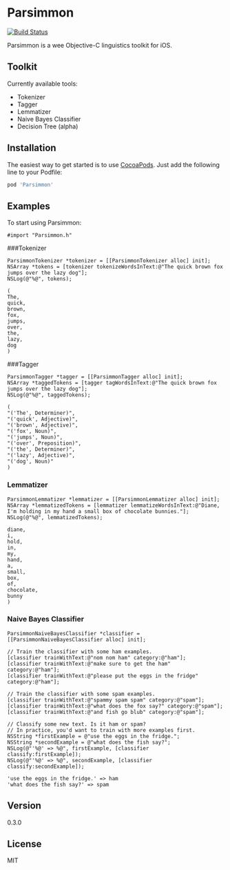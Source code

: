 Parsimmon
=========

[![Build Status](https://travis-ci.org/ayanonagon/Parsimmon.svg?branch=master)](https://travis-ci.org/ayanonagon/Parsimmon)

Parsimmon is a wee Objective-C linguistics toolkit for iOS.


Toolkit
----
Currently available tools:
- Tokenizer
- Tagger
- Lemmatizer
- Naive Bayes Classifier
- Decision Tree (alpha)


Installation
----

The easiest way to get started is to use [CocoaPods](http://cocoapods.org/). Just add the following line to your Podfile:

```ruby
pod 'Parsimmon'
```

Examples
----

To start using Parsimmon:
```obj-c
#import "Parsimmon.h"
```


###Tokenizer

```obj-c
ParsimmonTokenizer *tokenizer = [[ParsimmonTokenizer alloc] init];
NSArray *tokens = [tokenizer tokenizeWordsInText:@"The quick brown fox jumps over the lazy dog"];
NSLog(@"%@", tokens);
```

```
(
The,
quick,
brown,
fox,
jumps,
over,
the,
lazy,
dog
)
```


###Tagger

```obj-c
ParsimmonTagger *tagger = [[ParsimmonTagger alloc] init];
NSArray *taggedTokens = [tagger tagWordsInText:@"The quick brown fox jumps over the lazy dog"];
NSLog(@"%@", taggedTokens);
```

```
(
"('The', Determiner)",
"('quick', Adjective)",
"('brown', Adjective)",
"('fox', Noun)",
"('jumps', Noun)",
"('over', Preposition)",
"('the', Determiner)",
"('lazy', Adjective)",
"('dog', Noun)"
)
```


### Lemmatizer

```obj-c
ParsimmonLemmatizer *lemmatizer = [[ParsimmonLemmatizer alloc] init];
NSArray *lemmatizedTokens = [lemmatizer lemmatizeWordsInText:@"Diane, I'm holding in my hand a small box of chocolate bunnies."];
NSLog(@"%@", lemmatizedTokens);
```

```
diane,
i,
hold,
in,
my,
hand,
a,
small,
box,
of,
chocolate,
bunny
)
```


### Naive Bayes Classifier

```obj-c
ParsimmonNaiveBayesClassifier *classifier = [[ParsimmonNaiveBayesClassifier alloc] init];

// Train the classifier with some ham examples.
[classifier trainWithText:@"nom nom ham" category:@"ham"];
[classifier trainWithText:@"make sure to get the ham" category:@"ham"];
[classifier trainWithText:@"please put the eggs in the fridge" category:@"ham"];

// Train the classifier with some spam examples.
[classifier trainWithText:@"spammy spam spam" category:@"spam"];
[classifier trainWithText:@"what does the fox say?" category:@"spam"];
[classifier trainWithText:@"and fish go blub" category:@"spam"];

// Classify some new text. Is it ham or spam?
// In practice, you'd want to train with more examples first.
NSString *firstExample = @"use the eggs in the fridge.";
NSString *secondExample = @"what does the fish say?";
NSLog(@"'%@' => %@", firstExample, [classifier classify:firstExample]);
NSLog(@"'%@' => %@", secondExample, [classifier classify:secondExample]);
```

```
'use the eggs in the fridge.' => ham
'what does the fish say?' => spam
```


Version
----

0.3.0


License
----

MIT
